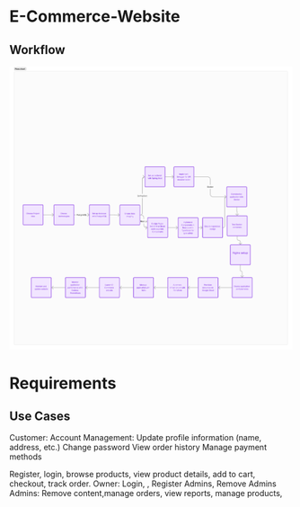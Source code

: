 # E-Commerce-Website


## Workflow

![alt text](image.png)


# Requirements

## Use Cases
Customer: 
Account Management:
Update profile information (name, address, etc.)
Change password
View order history
Manage payment methods

Register, login, browse products, view product details, add to cart, checkout, track order.
Owner: 
Login,  , Register Admins, Remove Admins
Admins:
Remove content,manage orders, view reports, manage products,